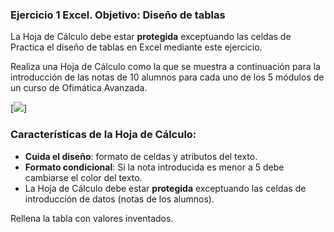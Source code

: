 ### Ejercicio 1 Excel. Objetivo: Diseño de tablas




La Hoja de Cálculo debe estar  **protegida** exceptuando las celdas de
Practica el diseño de tablas en Excel mediante este ejercicio.

Realiza una Hoja de Cálculo como la que se muestra a continuación para la introducción de las notas de 10 alumnos para cada uno de los 5 módulos de un curso de Ofimática Avanzada.

[![  ](https://pruebas.teformas.com/wp-content/uploads/2012/10/ej1.jpg)]

### Características de la Hoja de Cálculo:

-   **Cuida el diseño**: formato de celdas y atributos del texto.
-   **Formato condicional**: Si la nota introducida es menor a 5 debe cambiarse el color del texto.
-   La Hoja de Cálculo debe estar **protegida** exceptuando las celdas de introducción de datos (notas de los alumnos).

Rellena la tabla con valores inventados.
<!--stackedit_data:
eyJoaXN0b3J5IjpbMzE3NTY2MDU2XX0=
-->